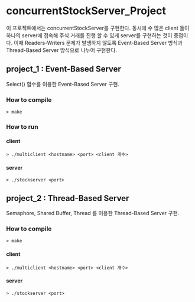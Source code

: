 # concurrentStockServer_Project
이 프로젝트에서는 concurrentStockServer를 구현한다. 동시에 수 많은 client 들이 하나의 server에 접속해 주식 거래를 진행 할 수 있게 server를 구현하는 것이 중점이다.
이때 Readers-Writers 문제가 발생하지 않도록 Event-Based Server 방식과 Thread-Based Server 방식으로 나누어 구현한다. 

## project_1 : Event-Based Server
Select() 함수를 이용한 Event-Based Server 구현. 

### How to compile
```
> make
```
### How to run
#### client
```
> ./multiclient <hostname> <port> <client 개수>
```
#### server
```
> ./stockserver <port>
```

## project_2 : Thread-Based Server
Semaphore, Shared Buffer, Thread 를 이용한 Thread-Based Server 구현.

### How to compile
```
> make
```
#### client
```
> ./multiclient <hostname> <port> <client 개수>
```
#### server
```
> ./stockserver <port>
```
